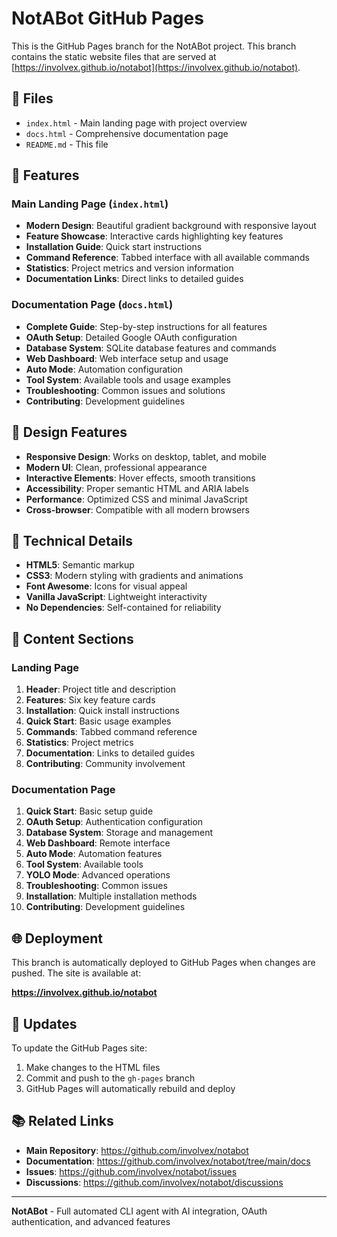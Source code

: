 # NotABot GitHub Pages

This is the GitHub Pages branch for the NotABot project. This branch contains the static website files that are served at [https://involvex.github.io/notabot](https://involvex.github.io/notabot).

## 📁 Files

- `index.html` - Main landing page with project overview
- `docs.html` - Comprehensive documentation page
- `README.md` - This file

## 🚀 Features

### Main Landing Page (`index.html`)
- **Modern Design**: Beautiful gradient background with responsive layout
- **Feature Showcase**: Interactive cards highlighting key features
- **Installation Guide**: Quick start instructions
- **Command Reference**: Tabbed interface with all available commands
- **Statistics**: Project metrics and version information
- **Documentation Links**: Direct links to detailed guides

### Documentation Page (`docs.html`)
- **Complete Guide**: Step-by-step instructions for all features
- **OAuth Setup**: Detailed Google OAuth configuration
- **Database System**: SQLite database features and commands
- **Web Dashboard**: Web interface setup and usage
- **Auto Mode**: Automation configuration
- **Tool System**: Available tools and usage examples
- **Troubleshooting**: Common issues and solutions
- **Contributing**: Development guidelines

## 🎨 Design Features

- **Responsive Design**: Works on desktop, tablet, and mobile
- **Modern UI**: Clean, professional appearance
- **Interactive Elements**: Hover effects, smooth transitions
- **Accessibility**: Proper semantic HTML and ARIA labels
- **Performance**: Optimized CSS and minimal JavaScript
- **Cross-browser**: Compatible with all modern browsers

## 🔧 Technical Details

- **HTML5**: Semantic markup
- **CSS3**: Modern styling with gradients and animations
- **Font Awesome**: Icons for visual appeal
- **Vanilla JavaScript**: Lightweight interactivity
- **No Dependencies**: Self-contained for reliability

## 📝 Content Sections

### Landing Page
1. **Header**: Project title and description
2. **Features**: Six key feature cards
3. **Installation**: Quick install instructions
4. **Quick Start**: Basic usage examples
5. **Commands**: Tabbed command reference
6. **Statistics**: Project metrics
7. **Documentation**: Links to detailed guides
8. **Contributing**: Community involvement

### Documentation Page
1. **Quick Start**: Basic setup guide
2. **OAuth Setup**: Authentication configuration
3. **Database System**: Storage and management
4. **Web Dashboard**: Remote interface
5. **Auto Mode**: Automation features
6. **Tool System**: Available tools
7. **YOLO Mode**: Advanced operations
8. **Troubleshooting**: Common issues
9. **Installation**: Multiple installation methods
10. **Contributing**: Development guidelines

## 🌐 Deployment

This branch is automatically deployed to GitHub Pages when changes are pushed. The site is available at:

**https://involvex.github.io/notabot**

## 🔄 Updates

To update the GitHub Pages site:

1. Make changes to the HTML files
2. Commit and push to the `gh-pages` branch
3. GitHub Pages will automatically rebuild and deploy

## 📚 Related Links

- **Main Repository**: https://github.com/involvex/notabot
- **Documentation**: https://github.com/involvex/notabot/tree/main/docs
- **Issues**: https://github.com/involvex/notabot/issues
- **Discussions**: https://github.com/involvex/notabot/discussions

---

**NotABot** - Full automated CLI agent with AI integration, OAuth authentication, and advanced features
